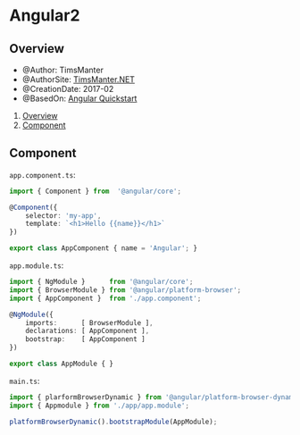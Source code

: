 # Angular2

## Overview

* @Author: TimsManter
* @AuthorSite: [TimsManter.NET](http://timsmanter.net/)
* @CreationDate: 2017-02
* @BasedOn: [Angular Quickstart][basedon]

[basedon]: https://angular.io/docs/ts/latest/quickstart.html

<!-- TOC -->

1. [Overview](#overview)
2. [Component](#component)

<!-- /TOC -->

## Component

`app.component.ts`:
```ts
import { Component } from  '@angular/core';

@Component({
    selector: 'my-app',
    template: `<h1>Hello {{name}}</h1>`
})

export class AppComponent { name = 'Angular'; }
```

`app.module.ts`:
```ts
import { NgModule }      from '@angular/core';
import { BrowserModule } from '@angular/platform-browser';
import { AppComponent }  from './app.component';

@NgModule({
    imports:      [ BrowserModule ],
    declarations: [ AppComponent ],
    bootstrap:    [ AppComponent ]
})

export class AppModule { }
```

`main.ts`:
```ts
import { plarformBrowserDynamic } from '@angular/platform-browser-dynamic';
import { Appmodule } from './app/app.module';

platformBrowserDynamic().bootstrapModule(AppModule);
```